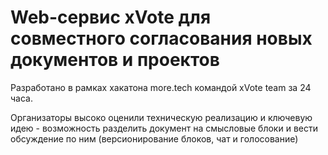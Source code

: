 # Web-сервис xVote для совместного согласования новых документов и проектов

Разработано в рамках хакатона more.tech командой xVote team за 24 часа.

Организаторы высоко оценили техническую реализацию 
и ключевую идею - возможность разделить документ на смысловые блоки и вести обсуждение по ним (версионирование блоков, чат и голосование)
